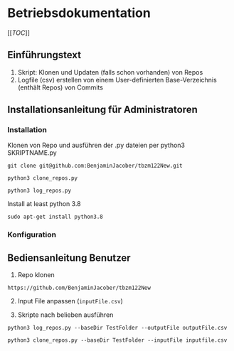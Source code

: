 # Betriebsdokumentation
[[_TOC_]]
## Einführungstext 

1. Skript: Klonen und Updaten (falls schon vorhanden) von Repos
2. Logfile (csv) erstellen von einem User-definierten Base-Verzeichnis (enthält Repos) von Commits

## Installationsanleitung für Administratoren

### Installation

Klonen von Repo und ausführen der .py dateien per python3 SKRIPTNAME.py

```git clone git@github.com:BenjaminJacober/tbzm122New.git```

```python3 clone_repos.py```

```python3 log_repos.py```

Install at least python 3.8

```sudo apt-get install python3.8```

### Konfiguration



## Bediensanleitung Benutzer

1. Repo klonen

```https://github.com/BenjaminJacober/tbzm122New```

2. Input File anpassen (```inputFile.csv```)

3. Skripte nach belieben ausführen


```python3 log_repos.py --baseDir TestFolder --outputFile outputFile.csv```

```python3 clone_repos.py --baseDir TestFolder --inputFile inputfile.csv```
